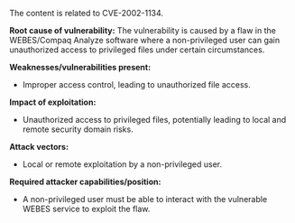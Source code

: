 The content is related to CVE-2002-1134.

**Root cause of vulnerability:**
The vulnerability is caused by a flaw in the WEBES/Compaq Analyze software where a non-privileged user can gain unauthorized access to privileged files under certain circumstances.

**Weaknesses/vulnerabilities present:**
- Improper access control, leading to unauthorized file access.

**Impact of exploitation:**
- Unauthorized access to privileged files, potentially leading to local and remote security domain risks.

**Attack vectors:**
- Local or remote exploitation by a non-privileged user.

**Required attacker capabilities/position:**
- A non-privileged user must be able to interact with the vulnerable WEBES service to exploit the flaw.